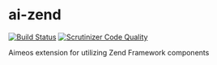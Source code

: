 ai-zend
=======
[![Build Status](https://travis-ci.org/aimeos/ai-zend.png?branch=master)](https://travis-ci.org/aimeos/ai-zend)
[![Scrutinizer Code Quality](https://scrutinizer-ci.com/g/aimeos/ai-zend/badges/quality-score.png?b=master)](https://scrutinizer-ci.com/g/aimeos/ai-zend/?branch=master)

Aimeos extension for utilizing Zend Framework components
